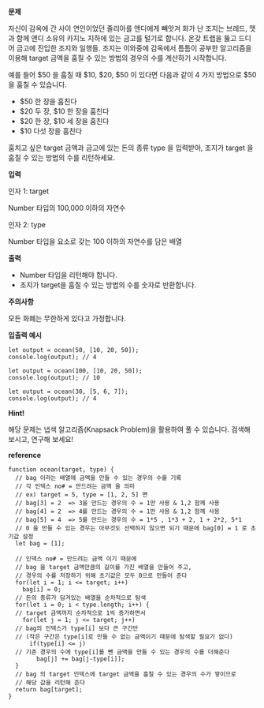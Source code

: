 **문제**

자신이 감옥에 간 사이 연인이었던 줄리아를 앤디에게 빼앗겨 화가 난 조지는 브레드, 맷과 함께 앤디 소유의 카지노 지하에 있는 금고를 털기로 합니다. 온갖 트랩을 뚫고 드디어 금고에 진입한 조지와 일행들. 조지는 이와중에 감옥에서 틈틈이 공부한 알고리즘을 이용해 target 금액을 훔칠 수 있는 방법의 경우의 수를 계산하기 시작합니다.

예를 들어 $50 을 훔칠 때 $10, $20, $50 이 있다면 다음과 같이 4 가지 방법으로 $50을 훔칠 수 있습니다.

- $50 한 장을 훔친다
- $20 두 장, $10 한 장을 훔친다
- $20 한 장, $10 세 장을 훔친다
- $10 다섯 장을 훔친다

훔치고 싶은 target 금액과 금고에 있는 돈의 종류 type 을 입력받아, 조지가 target 을 훔칠 수 있는 방법의 수를 리턴하세요.

**입력**

인자 1: target

Number 타입의 100,000 이하의 자연수

인자 2: type

Number 타입을 요소로 갖는 100 이하의 자연수를 담은 배열

**출력**

- Number 타입을 리턴해야 합니다.
- 조지가 target을 훔칠 수 있는 방법의 수를 숫자로 반환합니다.

**주의사항**

모든 화폐는 무한하게 있다고 가정합니다.

**입출력 예시**

```
let output = ocean(50, [10, 20, 50]);
console.log(output); // 4

let output = ocean(100, [10, 20, 50]);
console.log(output); // 10

let output = ocean(30, [5, 6, 7]);
console.log(output); // 4
```

**Hint!**

해당 문제는 냅색 알고리즘(Knapsack Problem)을 활용하여 풀 수 있습니다.
검색해 보시고, 연구해 보세요!

**reference**

```
function ocean(target, type) {
  // bag 이라는 배열에 금액을 만들 수 있는 경우의 수를 기록
  // 각 인덱스 no# = 만드려는 금액 을 의미
  // ex) target = 5, type = [1, 2, 5] 면
  // bag[3] = 2  => 3을 만드는 경우의 수 = 1만 사용 & 1,2 함께 사용
  // bag[4] = 2  => 4를 만드는 경우의 수 = 1만 사용 & 1,2 함께 사용
  // bag[5] = 4  => 5를 만드는 경우의 수 = 1*5 , 1*3 + 2, 1 + 2*2, 5*1
  // 0 을 만들 수 있는 경우는 아무것도 선택하지 않으면 되기 때문에 bag[0] = 1 로 초기값 설정
  let bag = [1];

  // 인덱스 no# = 만드려는 금액 이기 때문에
  // bag 을 target 금액만큼의 길이를 가진 배열을 만들어 주고,
  // 경우의 수를 저장하기 위해 초기값은 모두 0으로 만들어 준다
  for(let i = 1; i <= target; i++)
    bag[i] = 0;
  // 돈의 종류가 담겨있는 배열을 순차적으로 탐색
  for(let i = 0; i < type.length; i++) {
  // target 금액까지 순차적으로 1씩 증가하면서
    for(let j = 1; j <= target; j++)
  // bag의 인덱스가 type[i] 보다 큰 구간만
  // (작은 구간은 type[i]로 만들 수 없는 금액이기 때문에 탐색할 필요가 없다)
      if(type[i] <= j)
  // 기존 경우의 수에 type[i]를 뺀 금액을 만들 수 있는 경우의 수를 더해준다
        bag[j] += bag[j-type[i]];
  }
  // bag 의 target 인덱스에 target 금액을 훔칠 수 있는 경우의 수가 쌓이므로
  // 해당 값을 리턴해 준다
  return bag[target];
}
```
